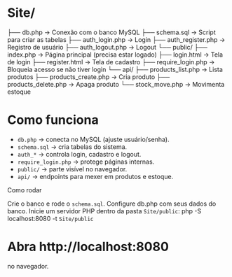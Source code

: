 # Site/
 ├── db.php              → Conexão com o banco MySQL
 ├── schema.sql          → Script para criar as tabelas
 ├── auth_login.php      → Login
 ├── auth_register.php   → Registro de usuário
 ├── auth_logout.php     → Logout
 └── public/
      ├── index.php      → Página principal (precisa estar logado)
      ├── login.html     → Tela de login
      ├── register.html  → Tela de cadastro
      ├── require_login.php → Bloqueia acesso se não tiver login
      └── api/
           ├── products_list.php   → Lista produtos
           ├── products_create.php → Cria produto
           ├── products_delete.php → Apaga produto
           └── stock_move.php      → Movimenta estoque
# Como funciona

- `db.php` → conecta no MySQL (ajuste usuário/senha).
- `schema.sql` → cria tabelas do sistema.
- `auth_*` → controla login, cadastro e logout.
- `require_login.php` → protege páginas internas.
- `public/` → parte visível no navegador.
- `api/` → endpoints para mexer em produtos e estoque.

Como rodar

Crie o banco e rode o `schema.sql`.
Configure db.php com seus dados do banco.
Inicie um servidor PHP dentro da pasta `Site/public`:
php -S localhost:8080 -t `Site/public`


# Abra http://localhost:8080
 no navegador.


